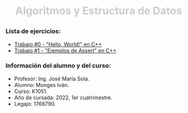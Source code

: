 # <p align="center" style="color: rgb(204, 204, 204)">__Algoritmos y Estructura de Datos__</p>

### Lista de ejercicios:
* [Trabajo #0 - "Hello, World!" en C++](/00-CppHelloWorld)
* [Trabajo #1 - "Ejemplos de Assert" en C++](/01-EjemplosAssert)

### Información del alumno y del curso:
* Profesor: Ing. José María Sola.
* Alumno: Monges Iván.
* Curso: K1051.
* Año de cursada: 2022, 1er cuatrimestre.
* Legajo: 1766790.
